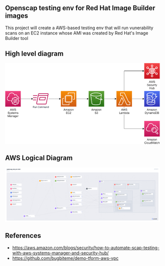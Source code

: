 ## Openscap testing env for Red Hat Image Builder images

This project will create a AWS-based testing env that will run vunerability scans on an EC2 instance whose AMI was created by Red Hat's Image Builder tool

## High level diagram

![Diagram](img/scap_testing.png)

## AWS Logical Diagram
![Diagram](img/openscap_archi.png)



## References

- https://aws.amazon.com/blogs/security/how-to-automate-scap-testing-with-aws-systems-manager-and-security-hub/
- https://github.com/bugbiteme/demo-tform-aws-vpc
